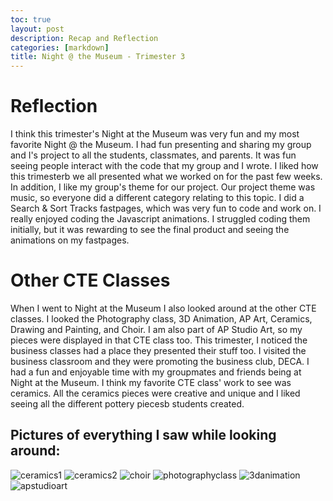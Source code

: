```yaml
---
toc: true
layout: post
description: Recap and Reflection 
categories: [markdown]
title: Night @ the Museum - Trimester 3 
---
```


# Reflection

I think this trimester's Night at the Museum was very fun and my most favorite Night @ the Museum. I had fun presenting and sharing my group and I's project to all the students, classmates, and parents. It was fun seeing people interact with the code that my group and I wrote. I liked how this trimesterb we all presented what we worked on for the past few weeks. In addition, I like my group's theme for our project. Our project theme was music, so everyone did a different category relating to this topic. I did a Search & Sort Tracks fastpages, which was very fun to code and work on. I really enjoyed coding the Javascript animations. I struggled coding them initially, but it was rewarding to see the final product and seeing the animations on my fastpages. 


# Other CTE Classes 

When I went to Night at the Museum I also looked around at the other CTE classes. I looked the Photography class, 3D Animation, AP Art, Ceramics, Drawing and Painting, and Choir. I am also part of AP Studio Art, so my pieces were displayed in that CTE class too. This trimester, I noticed the business classes had a place they presented their stuff too. I visited the business classroom and they were promoting the business club, DECA. I had a fun and enjoyable time with my groupmates and friends being at Night at the Museum. I think my favorite CTE class' work to see was ceramics. All the ceramics pieces were creative and unique and I liked seeing all the different pottery piecesb students created. 


## Pictures of everything I saw while looking around: 

![ceramics1](https://cdn.discordapp.com/attachments/1010052426490982461/1079465606950162572/IMG_0465.jpg)
![ceramics2](https://cdn.discordapp.com/attachments/1010052426490982461/1079465607243759636/IMG_0466.jpg)
![choir](https://cdn.discordapp.com/attachments/1010052426490982461/1079465606107103242/IMG_0463.jpg)
![photographyclass](https://cdn.discordapp.com/attachments/1010052426490982461/1079465633516884099/IMG_0472.jpg)
![3danimation](https://cdn.discordapp.com/attachments/1010052426490982461/1079465605800923196/IMG_0462.jpg)
![apstudioart](https://cdn.discordapp.com/attachments/1010052426490982461/1079465607512211527/IMG_0467.jpg)
